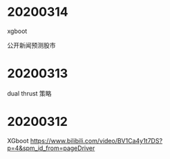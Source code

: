 
# 20200314
 xgboot 
 
 公开新闻预测股市



# 20200313
 dual thrust 策略


# 20200312



XGboot 
https://www.bilibili.com/video/BV1Ca4y1t7DS?p=4&spm_id_from=pageDriver
